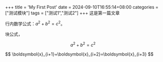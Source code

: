 +++
title = 'My First Post'
date = 2024-09-10T16:55:14+08:00
categories = ["测试模块"]
tags = ["测试1","测试2"]
+++
这是第一篇文章

行内数学公式：$a^2 + b^2 = c^2$。

块公式，

$$
a^2 + b^2 = c^2
$$

<div>
$$
\boldsymbol{x}_{i+1}+\boldsymbol{x}_{i+2}=\boldsymbol{x}_{i+3}
$$
</div>
